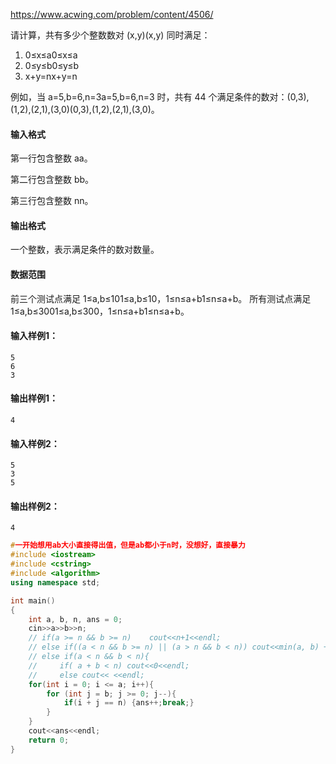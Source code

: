 https://www.acwing.com/problem/content/4506/

请计算，共有多少个整数数对 (x,y)(x,y) 同时满足：

1. 0≤x≤a0≤x≤a
2. 0≤y≤b0≤y≤b
3. x+y=nx+y=n

例如，当 a=5,b=6,n=3a=5,b=6,n=3 时，共有 44 个满足条件的数对：(0,3),(1,2),(2,1),(3,0)(0,3),(1,2),(2,1),(3,0)。

#### 输入格式

第一行包含整数 aa。

第二行包含整数 bb。

第三行包含整数 nn。

#### 输出格式

一个整数，表示满足条件的数对数量。

#### 数据范围

前三个测试点满足 1≤a,b≤101≤a,b≤10，1≤n≤a+b1≤n≤a+b。
所有测试点满足 1≤a,b≤3001≤a,b≤300，1≤n≤a+b1≤n≤a+b。

#### 输入样例1：

```
5
6
3
```

#### 输出样例1：

```
4
```

#### 输入样例2：

```
5
3
5
```

#### 输出样例2：

```
4
```

```cpp
#一开始想用ab大小直接得出值，但是ab都小于n时，没想好，直接暴力
#include <iostream>
#include <cstring>
#include <algorithm>
using namespace std;

int main()
{
    int a, b, n, ans = 0;
    cin>>a>>b>>n;
    // if(a >= n && b >= n)    cout<<n+1<<endl;
    // else if((a < n && b >= n) || (a > n && b < n)) cout<<min(a, b) + 1<<endl;
    // else if(a < n && b < n){
    //     if( a + b < n) cout<<0<<endl;
    //     else cout<< <<endl;
    for(int i = 0; i <= a; i++){
        for (int j = b; j >= 0; j--){
            if(i + j == n) {ans++;break;}
        }
    }
    cout<<ans<<endl;
    return 0;
}
```

